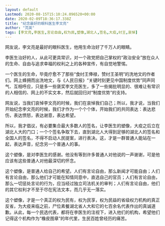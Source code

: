 ```yaml
---
layout: default
Lastmod: 2020-08-15T15:10:24.096520+00:00
date: 2020-02-09T18:36:17.338Z
title: "纪念最好的眼科医生李文亮"
author: "芫英"
tags: [李文亮,李医生,言论自由,权为民,塑像,湖北人,签名,大疫,纣王,哀悼]
---
```


网友说，李文亮是最好的眼科医生，他用生命治好了千万人的眼睛。

李医生治好的人，从此可更具常识，对一个政党把自己掌权的“政治安全”放在众人的生命、自由与追求幸福的权利之上的各种宣传，有自觉地警惕。

一个医生的生命，毕竟疗愈不了那些“食纣王俸禄，赞纣王圣明”的洗地文的作者们。网上蜂拥而出洗地文，与《人民日报》“关键时刻更见中国制度优势”同声同气、互相呼应，只是多一些褒奖李文亮医生，多了一些揭批明显的、很难让有常识的人相信的、网上的不实文本，然后就回归对“制度优势”的支持。

网友说，当我们哀悼李文亮的时候，我们在哀悼我们自己；所以，我才说，当我们开始纪念李文亮的时候，我们才作为一个个个体，开始我们的共同表达：表达悲伤，表达愤怒，表达谢意，表达希望。

所以，我才倡议，有必要集合最大多数人的签名，让李医生的塑像，大疫之后立在湖北人大的门口；一个个签名争取下去，直到湖北人大得到足够的湖北人的签名和全国人的签名，不得不启动人民提案，进行表决。这，才是一群普通人能站在一起，表达声音，纪念另一个普通人的事。

这个塑像，是对李医生的感谢。他没有等到许多普通人对他说的一声谢谢，可是他应该有这些普通人对他最深切的怀念。

这个塑像，是普通人给自己的希望。人们有言论自由，那么新闻才可能自由；人们有言论自由，那么他们才可能在知情同意中，直选自己的官员；人们有言论自由，那么一切惩处言论的行为，应当经过独立司法机关的审判；人们有言论自由，他们的其它权利才不至于尽在宪法文本，而几乎无一落实。

这个塑像，才是一个真正的权为民有，权为民享，权为民益的省级权力机构的真正反省，为大疫来临之前，尸位素餐湖北省人大和它的七百余名代表作出的真诚道歉。从此，每一个民选代表，都将在李医生的注视下，进入他们的机构，希望他们记得这个机构作为“橡皮图章”的年代里，生民百姓曾经历的痛苦。

